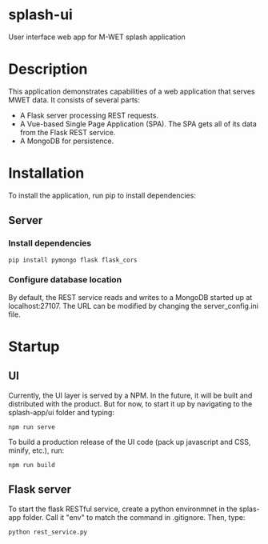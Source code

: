 # splash-ui
User interface web app for M-WET splash application

# Description
This application demonstrates capabilities of a web application that serves MWET data. It consists of 
several parts:

* A Flask server processing REST requests.
* A Vue-based Single Page Application (SPA). The SPA gets all of its data from the Flask REST service.
* A MongoDB for persistence.

# Installation
To install the application, run pip to install dependencies:

## Server

### Install dependencies
```
pip install pymongo flask flask_cors
```

### Configure database location
By default, the REST service reads and writes to a MongoDB started up at localhost:27107. The URL can be modified by changing the server_config.ini file.

# Startup

## UI
Currently, the UI layer is served by a NPM. In the future, it will be built and distributed with the product. But for now, to start it up by navigating to the splash-app/ui folder and typing:
```
npm run serve
````

To build a production release of the UI code (pack up javascript and CSS, minify, etc.), run:
```
npm run build
```

## Flask server
To start the flask RESTful service, create a python environmnet in the splas-app folder. Call it "env" to match the command in .gitignore. Then, type:

```
python rest_service.py
```


